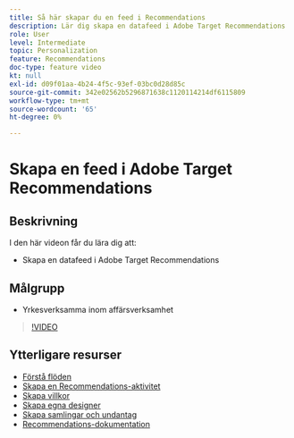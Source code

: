 ```yaml
---
title: Så här skapar du en feed i Recommendations
description: Lär dig skapa en datafeed i Adobe Target Recommendations
role: User
level: Intermediate
topic: Personalization
feature: Recommendations
doc-type: feature video
kt: null
exl-id: d09f01aa-4b24-4f5c-93ef-03bc0d28d85c
source-git-commit: 342e02562b5296871638c1120114214df6115809
workflow-type: tm+mt
source-wordcount: '65'
ht-degree: 0%

---
```


# Skapa en feed i Adobe Target Recommendations

## Beskrivning

I den här videon får du lära dig att:

* Skapa en datafeed i Adobe Target Recommendations

## Målgrupp

* Yrkesverksamma inom affärsverksamhet

>[!VIDEO](https://video.tv.adobe.com/v/27696?quality=12)

## Ytterligare resurser

* [Förstå flöden](understanding-feeds.md)
* [Skapa en Recommendations-aktivitet](create-a-recommendations-activity.md)
* [Skapa villkor](create-criteria.md)
* [Skapa egna designer](create-custom-designs.md)
* [Skapa samlingar och undantag](create-collections-and-exclusions.md)
* [Recommendations-dokumentation](https://experienceleague.adobe.com/docs/target/using/recommendations/recommendations.html?lang=en)
